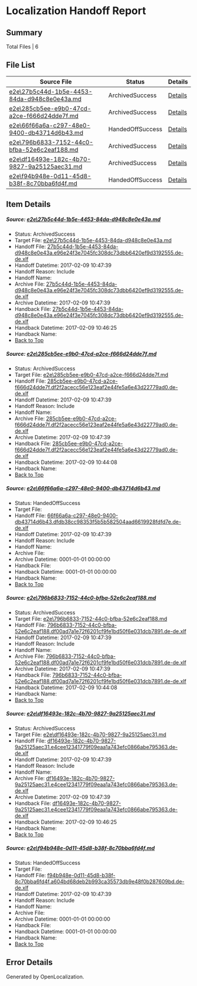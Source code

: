 # <a name='report-top'></a> Localization Handoff Report

## Summary
 Total Files | 6

## File List
 Source File | Status | Details 
 ----------- | ------ | ------- 
 [e2e\27b5c44d-1b5e-4453-84da-d948c8e0e43a.md](https://github.com/OpenLocalizationTestOrg/ol-test0/blob/ebea33405688e75699de7b9d25ccec840e8160d4/e2e/27b5c44d-1b5e-4453-84da-d948c8e0e43a.md) | ArchivedSuccess | [Details](#1b701b1614da8e5d8d4fb23ac5977759f1dc8b6f1)
 [e2e\285cb5ee-e9b0-47cd-a2ce-f666d24dde7f.md](https://github.com/OpenLocalizationTestOrg/ol-test0/blob/ed059cf784c6c813ac845cd1c77eb663830d155d/e2e/285cb5ee-e9b0-47cd-a2ce-f666d24dde7f.md) | ArchivedSuccess | [Details](#416cb0ef33f3eacf56dfd367bbab459bc6639e8b2)
 [e2e\66f66a6a-c297-48e0-9400-db43714d6b43.md](https://github.com/OpenLocalizationTestOrg/ol-test0/blob/23d11b42bf9f86c4b2e4830312827ee802ae3415/e2e/66f66a6a-c297-48e0-9400-db43714d6b43.md) | HandedOffSuccess | [Details](#a6d9584eddcf853366d94b4047a4b2864f2cc39c3)
 [e2e\796b6833-7152-44c0-bfba-52e6c2eaf188.md](https://github.com/OpenLocalizationTestOrg/ol-test0/blob/ed059cf784c6c813ac845cd1c77eb663830d155d/e2e/796b6833-7152-44c0-bfba-52e6c2eaf188.md) | ArchivedSuccess | [Details](#fff38076fab9ecd00ed8b1419e48209d28ee846a4)
 [e2e\df16493e-182c-4b70-9827-9a25125aec31.md](https://github.com/OpenLocalizationTestOrg/ol-test0/blob/ebea33405688e75699de7b9d25ccec840e8160d4/e2e/df16493e-182c-4b70-9827-9a25125aec31.md) | ArchivedSuccess | [Details](#2caf5a4338d2e9992c4f1e1ee1ffa4f8cf4cf5785)
 [e2e\f94b948e-0d11-45d8-b38f-8c70bba6fd4f.md](https://github.com/OpenLocalizationTestOrg/ol-test0/blob/23d11b42bf9f86c4b2e4830312827ee802ae3415/e2e/f94b948e-0d11-45d8-b38f-8c70bba6fd4f.md) | HandedOffSuccess | [Details](#2138a3677719b3e1382075bf745eda225f0c03cb6)

## Item Details
##### <a name='1b701b1614da8e5d8d4fb23ac5977759f1dc8b6f1'></a> Source: [e2e\27b5c44d-1b5e-4453-84da-d948c8e0e43a.md](https://github.com/OpenLocalizationTestOrg/ol-test0/blob/ebea33405688e75699de7b9d25ccec840e8160d4/e2e/27b5c44d-1b5e-4453-84da-d948c8e0e43a.md)
* Status: ArchivedSuccess
* Target File: [e2e\27b5c44d-1b5e-4453-84da-d948c8e0e43a.md](https://github.com/OpenLocalizationTestOrg/ol-test0-dede/blob/36f30d111abe93c03c45de4e3bdbb960bd40f537/e2e/27b5c44d-1b5e-4453-84da-d948c8e0e43a.md)
* Handoff File: [27b5c44d-1b5e-4453-84da-d948c8e0e43a.e96e24f3e7045fc308dc73dbb6420ef9d3192555.de-de.xlf](https://github.com/OpenLocalizationTestOrg/ol-test0-handoff/blob/fb9cfb01f118ea08a27d50745c7d15673bc4c343/ol-handoff/OpenLocalizationTestOrg/ol-test0-dede/shujia/low/27b5c44d-1b5e-4453-84da-d948c8e0e43a.e96e24f3e7045fc308dc73dbb6420ef9d3192555.de-de.xlf)
* Handoff Datetime: 2017-02-09 10:47:39
* Handoff Reason: Include
* Handoff Name: 
* Archive File: [27b5c44d-1b5e-4453-84da-d948c8e0e43a.e96e24f3e7045fc308dc73dbb6420ef9d3192555.de-de.xlf](https://github.com/OpenLocalizationTestOrg/ol-test0-handoff/blob/f4e0afdcfce3dad342a423c63e4a30078fa3f66b/ol-archive/OpenLocalizationTestOrg/ol-test0-dede/shujia/low/27b5c44d-1b5e-4453-84da-d948c8e0e43a.e96e24f3e7045fc308dc73dbb6420ef9d3192555.de-de.xlf)
* Archive Datetime: 2017-02-09 10:47:39
* Handback File: [27b5c44d-1b5e-4453-84da-d948c8e0e43a.e96e24f3e7045fc308dc73dbb6420ef9d3192555.de-de.xlf](https://github.com/OpenLocalizationTestOrg/ol-test0-handback/blob/e93f24e75a5e59ee1d9f504cfd421184f8484b61/ol-handback/OpenLocalizationTestOrg/ol-test0-dede/shujia/high/27b5c44d-1b5e-4453-84da-d948c8e0e43a.e96e24f3e7045fc308dc73dbb6420ef9d3192555.de-de.xlf)
* Handback Datetime: 2017-02-09 10:46:25
* Handback Name: 
* [Back to Top](#report-top)

##### <a name='416cb0ef33f3eacf56dfd367bbab459bc6639e8b2'></a> Source: [e2e\285cb5ee-e9b0-47cd-a2ce-f666d24dde7f.md](https://github.com/OpenLocalizationTestOrg/ol-test0/blob/ed059cf784c6c813ac845cd1c77eb663830d155d/e2e/285cb5ee-e9b0-47cd-a2ce-f666d24dde7f.md)
* Status: ArchivedSuccess
* Target File: [e2e\285cb5ee-e9b0-47cd-a2ce-f666d24dde7f.md](https://github.com/OpenLocalizationTestOrg/ol-test0-dede/blob/e12b7bd38751de5643ca1acef8cddd71deb1935d/e2e/285cb5ee-e9b0-47cd-a2ce-f666d24dde7f.md)
* Handoff File: [285cb5ee-e9b0-47cd-a2ce-f666d24dde7f.df2f2acecc56e123eaf2e44fe5a6e43d22779ad0.de-de.xlf](https://github.com/OpenLocalizationTestOrg/ol-test0-handoff/blob/fb9cfb01f118ea08a27d50745c7d15673bc4c343/ol-handoff/OpenLocalizationTestOrg/ol-test0-dede/shujia/low/285cb5ee-e9b0-47cd-a2ce-f666d24dde7f.df2f2acecc56e123eaf2e44fe5a6e43d22779ad0.de-de.xlf)
* Handoff Datetime: 2017-02-09 10:47:39
* Handoff Reason: Include
* Handoff Name: 
* Archive File: [285cb5ee-e9b0-47cd-a2ce-f666d24dde7f.df2f2acecc56e123eaf2e44fe5a6e43d22779ad0.de-de.xlf](https://github.com/OpenLocalizationTestOrg/ol-test0-handoff/blob/f4e0afdcfce3dad342a423c63e4a30078fa3f66b/ol-archive/OpenLocalizationTestOrg/ol-test0-dede/shujia/low/285cb5ee-e9b0-47cd-a2ce-f666d24dde7f.df2f2acecc56e123eaf2e44fe5a6e43d22779ad0.de-de.xlf)
* Archive Datetime: 2017-02-09 10:47:39
* Handback File: [285cb5ee-e9b0-47cd-a2ce-f666d24dde7f.df2f2acecc56e123eaf2e44fe5a6e43d22779ad0.de-de.xlf](https://github.com/OpenLocalizationTestOrg/ol-test0-handback/blob/6c9050f6f20e6551f34b744d736bbee92ced55bc/ol-handback/OpenLocalizationTestOrg/ol-test0-dede/shujia/high/285cb5ee-e9b0-47cd-a2ce-f666d24dde7f.df2f2acecc56e123eaf2e44fe5a6e43d22779ad0.de-de.xlf)
* Handback Datetime: 2017-02-09 10:44:08
* Handback Name: 
* [Back to Top](#report-top)

##### <a name='a6d9584eddcf853366d94b4047a4b2864f2cc39c3'></a> Source: [e2e\66f66a6a-c297-48e0-9400-db43714d6b43.md](https://github.com/OpenLocalizationTestOrg/ol-test0/blob/23d11b42bf9f86c4b2e4830312827ee802ae3415/e2e/66f66a6a-c297-48e0-9400-db43714d6b43.md)
* Status: HandedOffSuccess
* Target File: 
* Handoff File: [66f66a6a-c297-48e0-9400-db43714d6b43.dfdb38cc98353f5b5b582504aad6619928fdfd7e.de-de.xlf](https://github.com/OpenLocalizationTestOrg/ol-test0-handoff/blob/fb9cfb01f118ea08a27d50745c7d15673bc4c343/ol-handoff/OpenLocalizationTestOrg/ol-test0-dede/shujia/low/66f66a6a-c297-48e0-9400-db43714d6b43.dfdb38cc98353f5b5b582504aad6619928fdfd7e.de-de.xlf)
* Handoff Datetime: 2017-02-09 10:47:39
* Handoff Reason: Include
* Handoff Name: 
* Archive File: 
* Archive Datetime: 0001-01-01 00:00:00
* Handback File: 
* Handback Datetime: 0001-01-01 00:00:00
* Handback Name: 
* [Back to Top](#report-top)

##### <a name='fff38076fab9ecd00ed8b1419e48209d28ee846a4'></a> Source: [e2e\796b6833-7152-44c0-bfba-52e6c2eaf188.md](https://github.com/OpenLocalizationTestOrg/ol-test0/blob/ed059cf784c6c813ac845cd1c77eb663830d155d/e2e/796b6833-7152-44c0-bfba-52e6c2eaf188.md)
* Status: ArchivedSuccess
* Target File: [e2e\796b6833-7152-44c0-bfba-52e6c2eaf188.md](https://github.com/OpenLocalizationTestOrg/ol-test0-dede/blob/e12b7bd38751de5643ca1acef8cddd71deb1935d/e2e/796b6833-7152-44c0-bfba-52e6c2eaf188.md)
* Handoff File: [796b6833-7152-44c0-bfba-52e6c2eaf188.df00ad7a1e72f6201cf9fe1bd50f6e031dcb7891.de-de.xlf](https://github.com/OpenLocalizationTestOrg/ol-test0-handoff/blob/fb9cfb01f118ea08a27d50745c7d15673bc4c343/ol-handoff/OpenLocalizationTestOrg/ol-test0-dede/shujia/low/796b6833-7152-44c0-bfba-52e6c2eaf188.df00ad7a1e72f6201cf9fe1bd50f6e031dcb7891.de-de.xlf)
* Handoff Datetime: 2017-02-09 10:47:39
* Handoff Reason: Include
* Handoff Name: 
* Archive File: [796b6833-7152-44c0-bfba-52e6c2eaf188.df00ad7a1e72f6201cf9fe1bd50f6e031dcb7891.de-de.xlf](https://github.com/OpenLocalizationTestOrg/ol-test0-handoff/blob/f4e0afdcfce3dad342a423c63e4a30078fa3f66b/ol-archive/OpenLocalizationTestOrg/ol-test0-dede/shujia/low/796b6833-7152-44c0-bfba-52e6c2eaf188.df00ad7a1e72f6201cf9fe1bd50f6e031dcb7891.de-de.xlf)
* Archive Datetime: 2017-02-09 10:47:39
* Handback File: [796b6833-7152-44c0-bfba-52e6c2eaf188.df00ad7a1e72f6201cf9fe1bd50f6e031dcb7891.de-de.xlf](https://github.com/OpenLocalizationTestOrg/ol-test0-handback/blob/6c9050f6f20e6551f34b744d736bbee92ced55bc/ol-handback/OpenLocalizationTestOrg/ol-test0-dede/shujia/high/796b6833-7152-44c0-bfba-52e6c2eaf188.df00ad7a1e72f6201cf9fe1bd50f6e031dcb7891.de-de.xlf)
* Handback Datetime: 2017-02-09 10:44:08
* Handback Name: 
* [Back to Top](#report-top)

##### <a name='2caf5a4338d2e9992c4f1e1ee1ffa4f8cf4cf5785'></a> Source: [e2e\df16493e-182c-4b70-9827-9a25125aec31.md](https://github.com/OpenLocalizationTestOrg/ol-test0/blob/ebea33405688e75699de7b9d25ccec840e8160d4/e2e/df16493e-182c-4b70-9827-9a25125aec31.md)
* Status: ArchivedSuccess
* Target File: [e2e\df16493e-182c-4b70-9827-9a25125aec31.md](https://github.com/OpenLocalizationTestOrg/ol-test0-dede/blob/36f30d111abe93c03c45de4e3bdbb960bd40f537/e2e/df16493e-182c-4b70-9827-9a25125aec31.md)
* Handoff File: [df16493e-182c-4b70-9827-9a25125aec31.e4cee12341779f09eaa1a743efc0866abe795363.de-de.xlf](https://github.com/OpenLocalizationTestOrg/ol-test0-handoff/blob/fb9cfb01f118ea08a27d50745c7d15673bc4c343/ol-handoff/OpenLocalizationTestOrg/ol-test0-dede/shujia/low/df16493e-182c-4b70-9827-9a25125aec31.e4cee12341779f09eaa1a743efc0866abe795363.de-de.xlf)
* Handoff Datetime: 2017-02-09 10:47:39
* Handoff Reason: Include
* Handoff Name: 
* Archive File: [df16493e-182c-4b70-9827-9a25125aec31.e4cee12341779f09eaa1a743efc0866abe795363.de-de.xlf](https://github.com/OpenLocalizationTestOrg/ol-test0-handoff/blob/f4e0afdcfce3dad342a423c63e4a30078fa3f66b/ol-archive/OpenLocalizationTestOrg/ol-test0-dede/shujia/low/df16493e-182c-4b70-9827-9a25125aec31.e4cee12341779f09eaa1a743efc0866abe795363.de-de.xlf)
* Archive Datetime: 2017-02-09 10:47:39
* Handback File: [df16493e-182c-4b70-9827-9a25125aec31.e4cee12341779f09eaa1a743efc0866abe795363.de-de.xlf](https://github.com/OpenLocalizationTestOrg/ol-test0-handback/blob/e93f24e75a5e59ee1d9f504cfd421184f8484b61/ol-handback/OpenLocalizationTestOrg/ol-test0-dede/shujia/high/df16493e-182c-4b70-9827-9a25125aec31.e4cee12341779f09eaa1a743efc0866abe795363.de-de.xlf)
* Handback Datetime: 2017-02-09 10:46:25
* Handback Name: 
* [Back to Top](#report-top)

##### <a name='2138a3677719b3e1382075bf745eda225f0c03cb6'></a> Source: [e2e\f94b948e-0d11-45d8-b38f-8c70bba6fd4f.md](https://github.com/OpenLocalizationTestOrg/ol-test0/blob/23d11b42bf9f86c4b2e4830312827ee802ae3415/e2e/f94b948e-0d11-45d8-b38f-8c70bba6fd4f.md)
* Status: HandedOffSuccess
* Target File: 
* Handoff File: [f94b948e-0d11-45d8-b38f-8c70bba6fd4f.a604bd68deb2b993ca35573db9e48f0b287609bd.de-de.xlf](https://github.com/OpenLocalizationTestOrg/ol-test0-handoff/blob/fb9cfb01f118ea08a27d50745c7d15673bc4c343/ol-handoff/OpenLocalizationTestOrg/ol-test0-dede/shujia/low/f94b948e-0d11-45d8-b38f-8c70bba6fd4f.a604bd68deb2b993ca35573db9e48f0b287609bd.de-de.xlf)
* Handoff Datetime: 2017-02-09 10:47:39
* Handoff Reason: Include
* Handoff Name: 
* Archive File: 
* Archive Datetime: 0001-01-01 00:00:00
* Handback File: 
* Handback Datetime: 0001-01-01 00:00:00
* Handback Name: 
* [Back to Top](#report-top)


## Error Details

Generated by OpenLocalization.
